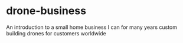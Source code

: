 # drone-business
 An introduction to a small home business I can for many years custom building drones for customers worldwide
